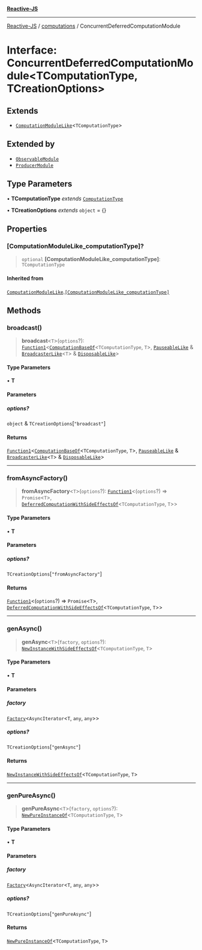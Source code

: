 [**Reactive-JS**](../../README.md)

***

[Reactive-JS](../../README.md) / [computations](../README.md) / ConcurrentDeferredComputationModule

# Interface: ConcurrentDeferredComputationModule\<TComputationType, TCreationOptions\>

## Extends

- [`ComputationModuleLike`](ComputationModuleLike.md)\<`TComputationType`\>

## Extended by

- [`ObservableModule`](../Observable/interfaces/ObservableModule.md)
- [`ProducerModule`](../Producer/interfaces/ProducerModule.md)

## Type Parameters

• **TComputationType** *extends* [`ComputationType`](../type-aliases/ComputationType.md)

• **TCreationOptions** *extends* `object` = \{\}

## Properties

### \[ComputationModuleLike\_computationType\]?

> `optional` **\[ComputationModuleLike\_computationType\]**: `TComputationType`

#### Inherited from

[`ComputationModuleLike`](ComputationModuleLike.md).[`[ComputationModuleLike_computationType]`](ComputationModuleLike.md#computationmodulelike_computationtype)

## Methods

### broadcast()

> **broadcast**\<`T`\>(`options`?): [`Function1`](../../functions/type-aliases/Function1.md)\<[`ComputationBaseOf`](../type-aliases/ComputationBaseOf.md)\<`TComputationType`, `T`\>, [`PauseableLike`](../../utils/interfaces/PauseableLike.md) & [`BroadcasterLike`](BroadcasterLike.md)\<`T`\> & [`DisposableLike`](../../utils/interfaces/DisposableLike.md)\>

#### Type Parameters

• **T**

#### Parameters

##### options?

`object` & `TCreationOptions`\[`"broadcast"`\]

#### Returns

[`Function1`](../../functions/type-aliases/Function1.md)\<[`ComputationBaseOf`](../type-aliases/ComputationBaseOf.md)\<`TComputationType`, `T`\>, [`PauseableLike`](../../utils/interfaces/PauseableLike.md) & [`BroadcasterLike`](BroadcasterLike.md)\<`T`\> & [`DisposableLike`](../../utils/interfaces/DisposableLike.md)\>

***

### fromAsyncFactory()

> **fromAsyncFactory**\<`T`\>(`options`?): [`Function1`](../../functions/type-aliases/Function1.md)\<(`options`?) => `Promise`\<`T`\>, [`DeferredComputationWithSideEffectsOf`](../type-aliases/DeferredComputationWithSideEffectsOf.md)\<`TComputationType`, `T`\>\>

#### Type Parameters

• **T**

#### Parameters

##### options?

`TCreationOptions`\[`"fromAsyncFactory"`\]

#### Returns

[`Function1`](../../functions/type-aliases/Function1.md)\<(`options`?) => `Promise`\<`T`\>, [`DeferredComputationWithSideEffectsOf`](../type-aliases/DeferredComputationWithSideEffectsOf.md)\<`TComputationType`, `T`\>\>

***

### genAsync()

> **genAsync**\<`T`\>(`factory`, `options`?): [`NewInstanceWithSideEffectsOf`](../type-aliases/NewInstanceWithSideEffectsOf.md)\<`TComputationType`, `T`\>

#### Type Parameters

• **T**

#### Parameters

##### factory

[`Factory`](../../functions/type-aliases/Factory.md)\<`AsyncIterator`\<`T`, `any`, `any`\>\>

##### options?

`TCreationOptions`\[`"genAsync"`\]

#### Returns

[`NewInstanceWithSideEffectsOf`](../type-aliases/NewInstanceWithSideEffectsOf.md)\<`TComputationType`, `T`\>

***

### genPureAsync()

> **genPureAsync**\<`T`\>(`factory`, `options`?): [`NewPureInstanceOf`](../type-aliases/NewPureInstanceOf.md)\<`TComputationType`, `T`\>

#### Type Parameters

• **T**

#### Parameters

##### factory

[`Factory`](../../functions/type-aliases/Factory.md)\<`AsyncIterator`\<`T`, `any`, `any`\>\>

##### options?

`TCreationOptions`\[`"genPureAsync"`\]

#### Returns

[`NewPureInstanceOf`](../type-aliases/NewPureInstanceOf.md)\<`TComputationType`, `T`\>
